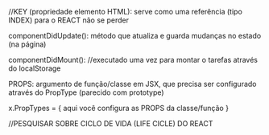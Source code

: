 //KEY (propriedade elemento HTML): serve como uma referência (tipo INDEX) para o REACT não se perder

componentDidUpdate(): método que atualiza e guarda mudanças no estado (na página)

componentDidMount(): //executado uma vez para montar o tarefas através do localStorage

PROPS: argumento de função/classe em JSX, que precisa ser configurado através do PropType (parecido com prototype)

x.PropTypes = {
  aqui você configura as PROPS da classe/função
}


//PESQUISAR SOBRE CICLO DE VIDA (LIFE CICLE) DO REACT

